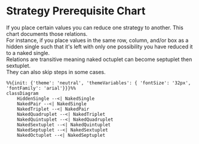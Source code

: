 # Strategy Prerequisite Chart
If you place certain values you can reduce one strategy to another. This chart documents those relations.<br>
For instance, if you place values in the same row, column, and/or box as a hidden single such that it's left with only one possibility you have reduced it to a naked single.<br>
Relations are transitive meaning naked octuplet can become septuplet then sextuplet.<br>
They can also skip steps in some cases.

```mermaid
%%{init: {'theme': 'neutral', 'themeVariables': { 'fontSize': '32px', 'fontFamily': 'arial'}}}%%
classDiagram
    HiddenSingle --<| NakedSingle
    NakedPair --<| NakedSingle
    NakedTriplet --<| NakedPair
    NakedQuadruplet --<| NakedTriplet
    NakedQuintuplet --<| NakedQuadruplet
    NakedSextuplet --<| NakedQuintuplet
    NakedSeptuplet --<| NakedSextuplet
    NakedOctuplet --<| NakedSeptuplet
```